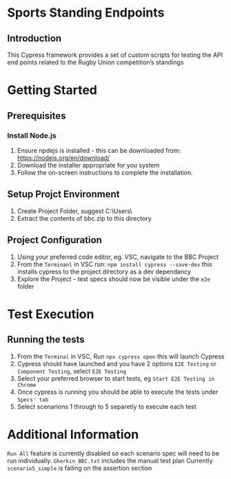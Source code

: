 # Sports Standing Endpoints

## Introduction

This Cypress framework provides a set of custom scripts for testing the API end points related to the Rugby Union competition’s standings

# Getting Started

## Prerequisites

### Install Node.js

1. Ensure npdejs is installed - this can be downloaded from: https://nodejs.org/en/download/
2. Download the installer appropriate for you system
3. Follow the on-screen instructions to complete the installation.

## Setup Projct Environment

1. Create Project Folder, suggest C:\Users\
2. Extract the contents of bbc.zip to this directory

## Project Configuration

1. Using your preferred code editor, eg. VSC, navigate to the BBC Project
2. From the `Terminanl` in VSC run: 
    `npm install cypress --save-dev` this installs cypress to the project directory as a dev dependancy
2. Explore the Project - test specs should now be visible under the `e2e` folder

# Test Execution

## Running the tests

1. From the `Terminal` in VSC, Run `npx cypress open` this will launch Cypress
2. Cypress should have launched and you have 2 options `E2E Testing` or `Component Testing`, select `E2E Testing` 
3. Select your preferred browser to start tests, eg `Start E2E Testing in Chrome`
4. Once cypress is running you should be able to execute the tests under `Specs' tab`
5. Select scenarions 1 through to 5 separetly to execute each test

# Additional Information

`Run All` feature is currently disabled so each scenario spec will need to be run individually.
`Gherkin_BBC.txt` includes the manual test plan
Currently `scenario5_simple` is failing on the assertion section